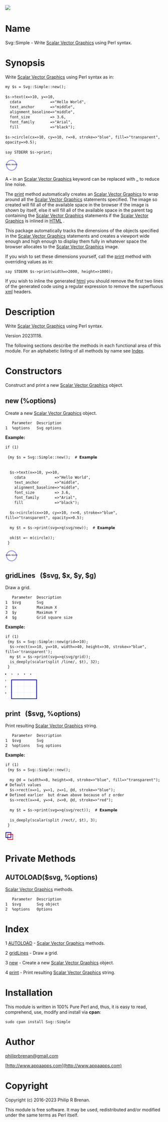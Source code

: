 <div>
    <p><a href="https://github.com/philiprbrenan/SvgSimple"><img src="https://github.com/philiprbrenan/SvgSimple/workflows/Test/badge.svg"></a>
</div>

# Name

Svg::Simple - Write [Scalar Vector Graphics](https://en.wikipedia.org/wiki/Scalable_Vector_Graphics) using Perl syntax.

# Synopsis

Write [Scalar Vector Graphics](https://en.wikipedia.org/wiki/Scalable_Vector_Graphics) using Perl syntax as in:

    my $s = Svg::Simple::new();

    $s->text(x=>10, y=>10,
      cdata             =>"Hello World",
      text_anchor       =>"middle",
      alignment_baseline=>"middle",
      font_size         => 3.6,
      font_family       =>"Arial",
      fill              =>"black");

    $s->circle(cx=>10, cy=>10, r=>8, stroke=>"blue", fill=>"transparent", opacity=>0.5);

    say STDERR $s->print;

<div>
    <img src="https://raw.githubusercontent.com/philiprbrenan/SvgSimple/main/lib/Svg/svg/test.svg">
</div>

A **-** in an [Scalar Vector Graphics](https://en.wikipedia.org/wiki/Scalable_Vector_Graphics)
keyword can be replaced with **\_** to reduce line noise.

The [print](https://metacpan.org/pod/print) method automatically creates an
[Scalar Vector Graphics](https://en.wikipedia.org/wiki/Scalable_Vector_Graphics) to wrap around
all the [Scalar Vector Graphics](https://en.wikipedia.org/wiki/Scalable_Vector_Graphics)
statements specified.  The image so created will fill all of the available
space in the browser if the image is shown by itself, else it will fill all of
the available space in the parent tag containing the
[Scalar Vector Graphics](https://en.wikipedia.org/wiki/Scalable_Vector_Graphics) statements if the
[Scalar Vector Graphics](https://en.wikipedia.org/wiki/Scalable_Vector_Graphics) is inlined in
[HTML](https://en.wikipedia.org/wiki/HTML) .

This package automatically tracks the dimensions of the objects specified in
the [Scalar Vector Graphics](https://en.wikipedia.org/wiki/Scalable_Vector_Graphics) statements
and creates a viewport wide enough and high enough to display them fully in
whatever space the browser allocates to the
[Scalar Vector Graphics](https://en.wikipedia.org/wiki/Scalable_Vector_Graphics) image.

If you wish to set these dimensions yourself, call the [print](https://metacpan.org/pod/print) method with
overriding values as in:

    say STDERR $s->print(width=>2000, height=>1000);

If you wish to inline the generated [html](https://en.wikipedia.org/wiki/HTML)
you should remove the first two lines of the generated code using a regular
expression to remove the superfluous [xml](https://en.wikipedia.org/wiki/XML)
headers.

# Description

Write [Scalar Vector Graphics](https://en.wikipedia.org/wiki/Scalable_Vector_Graphics) using Perl syntax.

Version 20231118.

The following sections describe the methods in each functional area of this
module.  For an alphabetic listing of all methods by name see [Index](#index).

# Constructors

Construct and print a new [Scalar Vector Graphics](https://en.wikipedia.org/wiki/Scalable_Vector_Graphics) object.

## new (%options)

Create a new [Scalar Vector Graphics](https://en.wikipedia.org/wiki/Scalable_Vector_Graphics) object.

       Parameter  Description
    1  %options   Svg options

**Example:**

    if (1)

     {my $s = Svg::Simple::new();  # 𝗘𝘅𝗮𝗺𝗽𝗹𝗲


      $s->text(x=>10, y=>10,
        cdata             =>"Hello World",
        text_anchor       =>"middle",
        alignment_baseline=>"middle",
        font_size         => 3.6,
        font_family       =>"Arial",
        fill              =>"black");

      $s->circle(cx=>10, cy=>10, r=>8, stroke=>"blue", fill=>"transparent", opacity=>0.5);

      my $t = $s->print(svg=>q(svg/new));  # 𝗘𝘅𝗮𝗺𝗽𝗹𝗲

      ok($t =~ m(circle));
     }

<div>
    <img src="https://raw.githubusercontent.com/philiprbrenan/SvgSimple/main/lib/Svg/svg/new.svg">
</div>

## gridLines   ($svg, $x, $y, $g)

Draw a grid.

       Parameter  Description
    1  $svg       Svg
    2  $x         Maximum X
    3  $y         Maximum Y
    4  $g         Grid square size

**Example:**

    if (1)
     {my $s = Svg::Simple::new(grid=>10);
      $s->rect(x=>10, y=>10, width=>40, height=>30, stroke=>"blue", fill=>'transparent');
      my $t = $s->print(svg=>q(svg/grid));
      is_deeply(scalar(split /line/, $t), 32);
     }

<div>
    <img src="https://raw.githubusercontent.com/philiprbrenan/SvgSimple/main/lib/Svg/svg/grid.svg">
</div>

## print   ($svg, %options)

Print resulting [Scalar Vector Graphics](https://en.wikipedia.org/wiki/Scalable_Vector_Graphics) string.

       Parameter  Description
    1  $svg       Svg
    2  %options   Svg options

**Example:**

    if (1)
     {my $s = Svg::Simple::new();

      my @d = (width=>8, height=>8, stroke=>"blue", fill=>"transparent");           # Default values
      $s->rect(x=>1, y=>1, z=>1, @d, stroke=>"blue");                               # Defined earlier  but drawn above because of z order
      $s->rect(x=>4, y=>4, z=>0, @d, stroke=>"red");

      my $t = $s->print(svg=>q(svg/rect));  # 𝗘𝘅𝗮𝗺𝗽𝗹𝗲

      is_deeply(scalar(split /rect/, $t), 3);
     }

<div>
    <img src="https://raw.githubusercontent.com/philiprbrenan/SvgSimple/main/lib/Svg/svg/rect.svg">
</div>

# Private Methods

## AUTOLOAD($svg, %options)

[Scalar Vector Graphics](https://en.wikipedia.org/wiki/Scalable_Vector_Graphics) methods.

       Parameter  Description
    1  $svg       Svg object
    2  %options   Options

# Index

1 [AUTOLOAD](#autoload) - [Scalar Vector Graphics](https://en.wikipedia.org/wiki/Scalable_Vector_Graphics) methods.

2 [gridLines](#gridlines) - Draw a grid.

3 [new](#new) - Create a new [Scalar Vector Graphics](https://en.wikipedia.org/wiki/Scalable_Vector_Graphics) object.

4 [print](#print) - Print resulting [Scalar Vector Graphics](https://en.wikipedia.org/wiki/Scalable_Vector_Graphics) string.

# Installation

This module is written in 100% Pure Perl and, thus, it is easy to read,
comprehend, use, modify and install via **cpan**:

    sudo cpan install Svg::Simple

# Author

[philiprbrenan@gmail.com](mailto:philiprbrenan@gmail.com)

[http://www.appaapps.com](http://www.appaapps.com)

# Copyright

Copyright (c) 2016-2023 Philip R Brenan.

This module is free software. It may be used, redistributed and/or modified
under the same terms as Perl itself.
